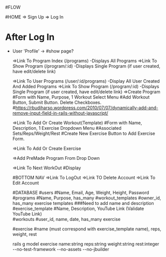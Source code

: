 #FLOW

#HOME
  => Sign Up
  => Log In

# After Log In
  - User 'Profile' -> #show page?

    =>Link To Program Index (/programs)
      -Displays All Programs
      =>Link To Show Program (/program/:id)
        -Displays Single Program (if user created, have edit/delete link)

    =>Link To User Programs (/user/:id/programs)
      -Display All User Created And Added Programs
      =>Link To Show Program (/program/:id)
        -Displays Single Program (if user created, have edit/delete link)
      =>Create Program
        #Form with Name, Purpose, 1 Workout Select Menu
        #Add Workout Button, Submit Button. Delete Checkboxes.
        #https://rbudiharso.wordpress.com/2010/07/07/dynamically-add-and-remove-input-field-in-rails-without-javascript/

      =>Link To Add Or Create Workout(Template)
        #Form with Name, Description, 1 Exercise Dropdown Menu
        #Associated Sets/Reps/Weight/Rest
        #Create New Exercise Button to Add Exercise Form.

      =>Link To Add Or Create Exercise


      =>Add PreMade Program From Drop Down

    =>Link To Next WorkOut
      #Display

    #BOTTOM NAV
    =>Link To LogOut
    =>Link TO Delete Account
    =>Link To Edit Account


    #DATABASE
    #users
      #Name, Email, Age, Weight, Height, Password
    #programs
      #Name, Purpose, has_many
    #workout_templates
      #owner_id, has_many exercise templates
      ###Need to add name and description
    #exercise_template
      #Name, Description, YouTube Link (Validate YouTube Link)  
    #workouts
      #user_id, name, date, has_many exercise

    #exercise
      #name (must correspond with exercise_template name), reps, weight, rest

      rails g model exercise name:string reps:string weight:string rest:integer --no-test-framework --no-assets --no-jbuilder
